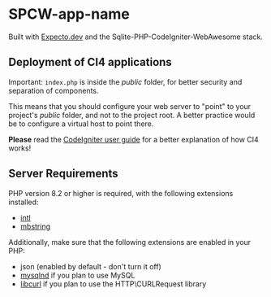 # SPCW-app-name

Built with [Expecto.dev](https://expecto.dev/) and the Sqlite-PHP-CodeIgniter-WebAwesome stack.

## Deployment of CI4 applications

Important: `index.php` is inside the *public* folder,
for better security and separation of components.

This means that you should configure your web server to "point" to your project's *public* folder, and
not to the project root. A better practice would be to configure a virtual host to point there.

**Please** read the [CodeIgniter user guide](https://codeigniter.com/user_guide/index.html) for a better explanation of how CI4 works!

## Server Requirements

PHP version 8.2 or higher is required, with the following extensions installed:

- [intl](http://php.net/manual/en/intl.requirements.php)
- [mbstring](http://php.net/manual/en/mbstring.installation.php)

Additionally, make sure that the following extensions are enabled in your PHP:

- json (enabled by default - don't turn it off)
- [mysqlnd](http://php.net/manual/en/mysqlnd.install.php) if you plan to use MySQL
- [libcurl](http://php.net/manual/en/curl.requirements.php) if you plan to use the HTTP\CURLRequest library
